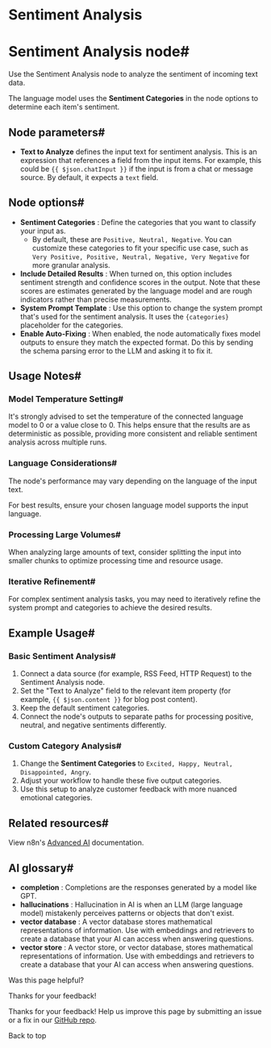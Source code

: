 # Sentiment Analysis

[ ](https://github.com/n8n-io/n8n-docs/edit/main/docs/integrations/builtin/cluster-nodes/root-nodes/n8n-nodes-langchain.sentimentanalysis.md "Edit this page")

# Sentiment Analysis node#

Use the Sentiment Analysis node to analyze the sentiment of incoming text data.

The language model uses the **Sentiment Categories** in the node options to determine each item's sentiment.

## Node parameters#

  * **Text to Analyze** defines the input text for sentiment analysis. This is an expression that references a field from the input items. For example, this could be `{{ $json.chatInput }}` if the input is from a chat or message source. By default, it expects a `text` field.



## Node options#

  * **Sentiment Categories** : Define the categories that you want to classify your input as.
    * By default, these are `Positive, Neutral, Negative`. You can customize these categories to fit your specific use case, such as `Very Positive, Positive, Neutral, Negative, Very Negative` for more granular analysis.
  * **Include Detailed Results** : When turned on, this option includes sentiment strength and confidence scores in the output. Note that these scores are estimates generated by the language model and are rough indicators rather than precise measurements.
  * **System Prompt Template** : Use this option to change the system prompt that's used for the sentiment analysis. It uses the `{categories}` placeholder for the categories.
  * **Enable Auto-Fixing** : When enabled, the node automatically fixes model outputs to ensure they match the expected format. Do this by sending the schema parsing error to the LLM and asking it to fix it.



## Usage Notes#

### Model Temperature Setting#

It's strongly advised to set the temperature of the connected language model to 0 or a value close to 0. This helps ensure that the results are as deterministic as possible, providing more consistent and reliable sentiment analysis across multiple runs.

### Language Considerations#

The node's performance may vary depending on the language of the input text.

For best results, ensure your chosen language model supports the input language.

### Processing Large Volumes#

When analyzing large amounts of text, consider splitting the input into smaller chunks to optimize processing time and resource usage.

### Iterative Refinement#

For complex sentiment analysis tasks, you may need to iteratively refine the system prompt and categories to achieve the desired results.

## Example Usage#

### Basic Sentiment Analysis#

  1. Connect a data source (for example, RSS Feed, HTTP Request) to the Sentiment Analysis node.
  2. Set the "Text to Analyze" field to the relevant item property (for example, `{{ $json.content }}` for blog post content).
  3. Keep the default sentiment categories.
  4. Connect the node's outputs to separate paths for processing positive, neutral, and negative sentiments differently.



### Custom Category Analysis#

  1. Change the **Sentiment Categories** to `Excited, Happy, Neutral, Disappointed, Angry`.
  2. Adjust your workflow to handle these five output categories.
  3. Use this setup to analyze customer feedback with more nuanced emotional categories.



## Related resources#

View n8n's [Advanced AI](../../../../../advanced-ai/) documentation.

## AI glossary#

  * **completion** : Completions are the responses generated by a model like GPT.
  * **hallucinations** : Hallucination in AI is when an LLM (large language model) mistakenly perceives patterns or objects that don't exist.
  * **vector database** : A vector database stores mathematical representations of information. Use with embeddings and retrievers to create a database that your AI can access when answering questions.
  * **vector store** : A vector store, or vector database, stores mathematical representations of information. Use with embeddings and retrievers to create a database that your AI can access when answering questions.

Was this page helpful? 

Thanks for your feedback! 

Thanks for your feedback! Help us improve this page by submitting an issue or a fix in our [GitHub repo](https://github.com/n8n-io/n8n-docs). 

Back to top 
